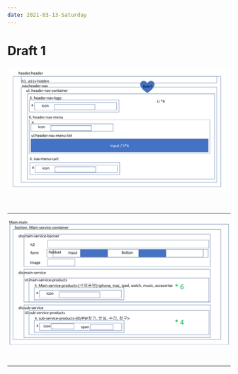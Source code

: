 ```yaml
---
date: 2021-03-13-Saturday
---
```


# Draft 1

![header 부분 스케치](./apple-clone-header.svg)

<br>
<hr>

![main-service-container 부분 스케치](./apple-clone-main-service-container.svg)

<br>
<hr>
